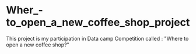 # Wher_-to_open_a_new_coffee_shop_project
This project is my participation in Data camp Competition called : "Where to open a new coffee shop?"
